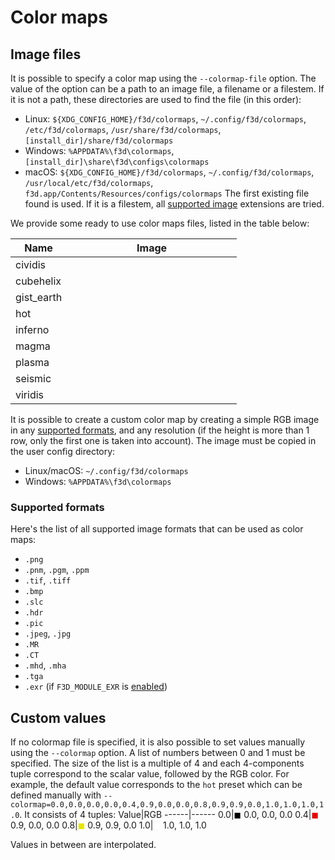 # Color maps

## Image files

It is possible to specify a color map using the `--colormap-file` option.
The value of the option can be a path to an image file, a filename or a filestem.
If it is not a path, these directories are used to find the file (in this order):
 * Linux: `${XDG_CONFIG_HOME}/f3d/colormaps`, `~/.config/f3d/colormaps`, `/etc/f3d/colormaps`, `/usr/share/f3d/colormaps`, `[install_dir]/share/f3d/colormaps`
 * Windows: `%APPDATA%\f3d\colormaps`, `[install_dir]\share\f3d\configs\colormaps`
 * macOS: `${XDG_CONFIG_HOME}/f3d/colormaps`, `~/.config/f3d/colormaps`, `/usr/local/etc/f3d/colormaps`, `f3d.app/Contents/Resources/configs/colormaps`
The first existing file found is used.
If it is a filestem, all [supported image](#supported-formats) extensions are tried.

We provide some ready to use color maps files, listed in the table below:

Name|Image
------|------
cividis|<img src="https://github.com/f3d-app/f3d/blob/master/resources/colormaps/cividis.png?raw=true" class="cm" width="256" height="10" />
cubehelix|<img src="https://github.com/f3d-app/f3d/blob/master/resources/colormaps/cubehelix.png?raw=true" class="cm" width="256" height="10" />
gist_earth|<img src="https://github.com/f3d-app/f3d/blob/master/resources/colormaps/gist_earth.png?raw=true" class="cm" width="256" height="10" />
hot|<img src="https://github.com/f3d-app/f3d/blob/master/resources/colormaps/hot.png?raw=true" class="cm" width="256" height="10" />
inferno|<img src="https://github.com/f3d-app/f3d/blob/master/resources/colormaps/inferno.png?raw=true" class="cm" width="256" height="10" />
magma|<img src="https://github.com/f3d-app/f3d/blob/master/resources/colormaps/magma.png?raw=true" class="cm" width="256" height="10" />
plasma|<img src="https://github.com/f3d-app/f3d/blob/master/resources/colormaps/plasma.png?raw=true" class="cm" width="256" height="10" />
seismic|<img src="https://github.com/f3d-app/f3d/blob/master/resources/colormaps/seismic.png?raw=true" class="cm" width="256" height="10" />
viridis|<img src="https://github.com/f3d-app/f3d/blob/master/resources/colormaps/viridis.png?raw=true" class="cm" width="256" height="10" />

It is possible to create a custom color map by creating a simple RGB image in any [supported formats](#supported-formats), and any resolution (if the height is more than 1 row, only the first one is taken into account). The image must be copied in the user config directory:
* Linux/macOS: `~/.config/f3d/colormaps`
* Windows: `%APPDATA%\f3d\colormaps`

### Supported formats

Here's the list of all supported image formats that can be used as color maps:

- `.png`
- `.pnm`, `.pgm`, `.ppm`
- `.tif`, `.tiff`
- `.bmp`
- `.slc`
- `.hdr`
- `.pic`
- `.jpeg`, `.jpg`
- `.MR`
- `.CT`
- `.mhd`, `.mha`
- `.tga`
- `.exr` (if `F3D_MODULE_EXR` is [enabled](../dev/BUILD.md))

## Custom values

If no colormap file is specified, it is also possible to set values manually using the `--colormap` option. A list of numbers between 0 and 1 must be specified. The size of the list is a multiple of 4 and each 4-components tuple correspond to the scalar value, followed by the RGB color.
For example, the default value corresponds to the `hot` preset which can be defined manually with `--colormap=0.0,0.0,0.0,0.0,0.4,0.9,0.0,0.0,0.8,0.9,0.9,0.0,1.0,1.0,1.0,1.0`.
It consists of 4 tuples:
Value|RGB
------|------
0.0|<span style="color:rgb(0,0,0)">&#9724;</span> 0.0, 0.0, 0.0
0.4|<span style="color:rgb(230,0,0)">&#9724;</span> 0.9, 0.0, 0.0
0.8|<span style="color:rgb(230,230,0)">&#9724;</span> 0.9, 0.9, 0.0
1.0|<span style="color:rgb(255,255,255)">&#9724;</span> 1.0, 1.0, 1.0

Values in between are interpolated.
